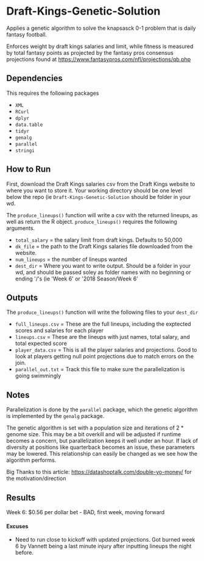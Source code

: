 # Draft-Kings-Genetic-Solution
Applies a genetic algorithm to solve the knapsasck 0-1 problem that is daily fantasy football. 

Enforces weight by draft kings salaries and limit, while fitness is measured by total fantasy points as projected by the fantasy pros consensus projections found at https://www.fantasypros.com/nfl/projections/qb.php

## Dependencies
This requires the following packages

- `XML`
- `RCurl`
- `dplyr`
- `data.table`
- `tidyr`
- `genalg`
- `parallel`
- `stringi`

## How to Run

First, download the Draft Kings salaries csv from the Draft Kings website to where you want to store it. Your working directory should be one level below the repo (ie `Draft-Kings-Genetic-Solution` should be folder in your wd.

The `produce_lineups()` function will write a csv with the returned lineups, as well as return the R object. `produce_lineups()` requires the following arguments.

- `total_salary` = the salary limit from draft kings. Defaults to 50,000
- `dk_file` = the path to the Draft Kings salaries file downloaded from the website.
- `num_lineups` = the number of lineups wanted
- `dest_dir` = Where you want to write output. Should be a folder in your wd, and should be passed soley as folder names with no beginning or ending '/'s (ie 'Week 6' or '2018 Season/Week 6'

## Outputs

The `produce_lineups()` function will write the following files to your `dest_dir`

- `full_lineups.csv` = These are the full lineups, including the exptected scores and salaries for each player
- `lineups.csv` = These are the lineups with just names, total salary, and total expected score
- `player_data.csv` = This is all the player salaries and projections. Good to look at players getting null point projections due to match errors on the join.
- `parallel_out.txt` = Track this file to make sure the parallelization is going swimmingly

## Notes

Parallelization is done by the `parallel` package, which the genetic algorithm is implemented by the `genalg` package. 

The genetic algorithm is set with a population size and iterations of 2 * genome size. This may be a bit overkill and will be adjusted if runtime becomes a concern, but parallelization keeps it well under an hour. If lack of diversity at positions like quarterback becomes an issue, these parameters may be lowered. This relationship can easily be changed as we see how the algorithm performs.

Big Thanks to this article: https://datashoptalk.com/double-yo-money/ for the motivation/direction

## Results

Week 6: $0.56 per dollar bet - BAD, first week, moving forward
 

#### Excuses

- Need to run close to kickoff with updated projections. Got burned week 6 by Vannett being a last minute injury after inputting lineups the night before.
